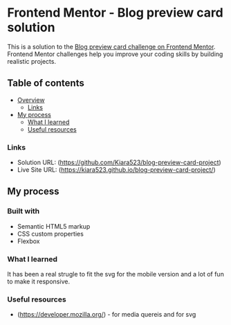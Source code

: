 # Frontend Mentor - Blog preview card solution

This is a solution to the [Blog preview card challenge on Frontend Mentor](https://www.frontendmentor.io/challenges/blog-preview-card-ckPaj01IcS). Frontend Mentor challenges help you improve your coding skills by building realistic projects. 

## Table of contents

- [Overview](#overview)
  - [Links](#links)
- [My process](#my-process)
  - [What I learned](#what-i-learned)
  - [Useful resources](#useful-resources)

### Links

- Solution URL: (https://github.com/Kiara523/blog-preview-card-project)
- Live Site URL: (https://kiara523.github.io/blog-preview-card-project/)

## My process

### Built with

- Semantic HTML5 markup
- CSS custom properties
- Flexbox

### What I learned

It has been a real strugle to fit the svg for the mobile version and a lot of fun to make it responsive.

### Useful resources

- (https://developer.mozilla.org/) - for media quereis and for svg
